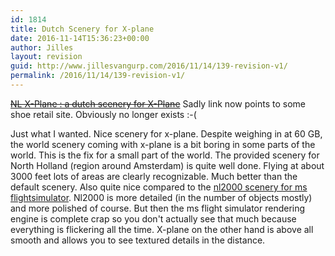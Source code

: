 ```yaml
---
id: 1814
title: Dutch Scenery for X-plane
date: 2016-11-14T15:36:23+00:00
author: Jilles
layout: revision
guid: http://www.jillesvangurp.com/2016/11/14/139-revision-v1/
permalink: /2016/11/14/139-revision-v1/
---
```

<del datetime="2016-11-14T14:35:34+00:00"><a href="http://www.nlx-plane.nl/">NL X-Plane : a dutch scenery for X-Plane</a></del> Sadly link now points to some shoe retail site. Obviously no longer exists :-(

Just what I wanted. Nice scenery for x-plane. Despite weighing in at 60 GB, the world scenery coming with x-plane is a bit boring in some parts of the world. This is the fix for a small part of the world. The provided scenery for North Holland (region around Amsterdam) is quite well done. Flying at about 3000 feet lots of areas are clearly recognizable. Much better than the default scenery. Also quite nice compared to the <a href="http://www.nl-2000.com/nuke/">nl2000 scenery for ms flightsimulator</a>. Nl2000 is more detailed (in the number of objects mostly) and more polished of course. But then the ms flight simulator rendering engine is complete crap so you don't actually see that much because everything is flickering all the time. X-plane on the other hand is above all smooth and allows you to see textured details in the distance.